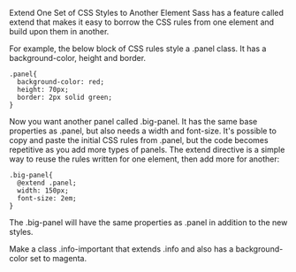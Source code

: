 Extend One Set of CSS Styles to Another Element
Sass has a feature called extend that makes it easy to borrow the CSS rules from one element and build upon them in another.

For example, the below block of CSS rules style a .panel class. It has a background-color, height and border.

    .panel{
      background-color: red;
      height: 70px;
      border: 2px solid green;
    }
Now you want another panel called .big-panel. It has the same base properties as .panel, but also needs a width and font-size. It's possible to copy and paste the initial CSS rules from .panel, but the code becomes repetitive as you add more types of panels. The extend directive is a simple way to reuse the rules written for one element, then add more for another:

    .big-panel{
      @extend .panel;
      width: 150px;
      font-size: 2em;
    }
The .big-panel will have the same properties as .panel in addition to the new styles.

Make a class .info-important that extends .info and also has a background-color set to magenta.
